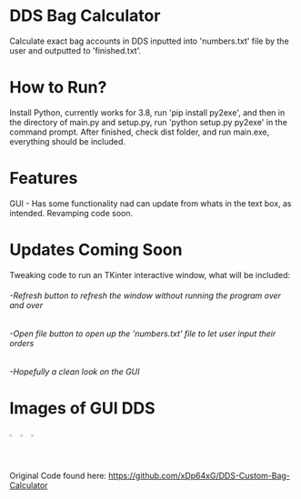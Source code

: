# DDS Bag Calculator
 Calculate exact bag accounts in DDS inputted into 'numbers.txt' file by the user and outputted to 'finished.txt'.

# How to Run?
 Install Python, currently works for 3.8, run 'pip install py2exe', and then in the directory of main.py and setup.py, run 'python setup.py py2exe' in the command prompt. After finished, check dist folder, and run main.exe, everything should be included.

# Features
 GUI - Has some functionality nad can update from whats in the text box, as intended. Revamping code soon.

# Updates Coming Soon
 Tweaking code to run an TKinter interactive window, what will be included:
###### -Refresh button to refresh the window without running the program over and over
######  -Open file button to open up the 'numbers.txt' file to let user input their orders
######  -Hopefully a clean look on the GUI

# Images of GUI DDS
<div style ="width:60px ; height:60px">
<img src = 'https://snipboard.io/lgQHbS.jpg' alt="Intro of Program" width="25%" height="25%">
<img src = 'https://snipboard.io/MrQiUT.jpg' alt="Update Program" width="25%" height="25%">
<img src = 'https://snipboard.io/Xm47ih.jpg' alt="New data" width="25%" height="25%">
</div>


Original Code found here: https://github.com/xDp64xG/DDS-Custom-Bag-Calculator
